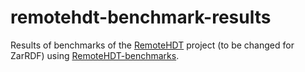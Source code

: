 # remotehdt-benchmark-results

Results of benchmarks of the [RemoteHDT](https://github.com/weso/RemoteHDT-benchmark) project (to be changed for ZarRDF) using [RemoteHDT-benchmarks](https://github.com/weso/RemoteHDT-benchmark).

